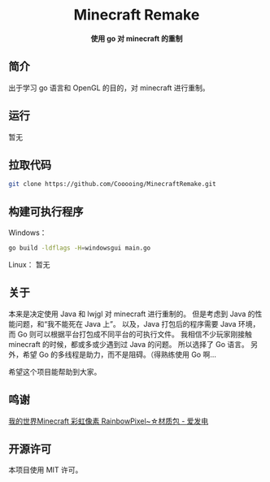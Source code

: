 <h1 align="center">Minecraft Remake</h1>
<div align="center">
    <strong>使用 go 对 minecraft 的重制</strong>
</div>

## 简介

出于学习 go 语言和 OpenGL 的目的，对 minecraft 进行重制。

## 运行

暂无

## 拉取代码

~~~bash
git clone https://github.com/Cooooing/MinecraftRemake.git
~~~

## 构建可执行程序

Windows：
~~~bash
go build -ldflags -H=windowsgui main.go 
~~~

Linux：
暂无

## 关于

本来是决定使用 Java 和 lwjgl 对 minecraft 进行重制的。
但是考虑到 Java 的性能问题，和“我不能死在 Java 上”。
以及，Java 打包后的程序需要 Java 环境，而 Go 则可以根据平台打包成不同平台的可执行文件。
我相信不少玩家刚接触 minecraft 的时候，都或多或少遇到过 Java 的问题。
所以选择了 Go 语言。
另外，希望 Go 的多线程是助力，而不是阻碍。（得熟练使用 Go 啊...

希望这个项目能帮助到大家。

## 鸣谢

[我的世界Minecraft 彩虹像素 RainbowPixel~☆材质包 - 爱发电](https://afdian.net/a/Nan2uu)

## 开源许可

本项目使用 MIT 许可。

